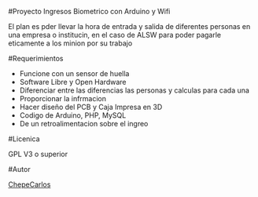 #Proyecto Ingresos Biometrico con Arduino y Wifi

El plan es pder llevar la hora de entrada y salida de diferentes personas en una empresa o institucin, en el caso de ALSW para poder pagarle eticamente a los minion por su trabajo

#Requerimientos

  - Funcione con un sensor de huella
  - Software Libre y Open Hardware
  - Diferenciar entre las diferencias las personas y calculas para cada una
  - Proporcionar la infrmacion
  - Hacer diseño del PCB y Caja Impresa en 3D
  - Codigo de Arduino, PHP, MySQL
  - De un retroalimentacion sobre el ingreo 

#Licenica 

GPL V3 o superior 

#Autor

[ChepeCarlos](facebook.com/chepecarlos) 


